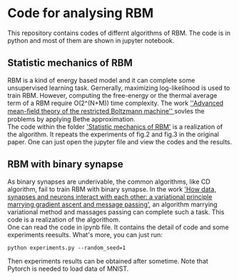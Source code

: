 # Code for analysing RBM
This repository contains codes of differnt algorithms of RBM. The code is in python and most of them are shown in jupyter notebook.
  
##  Statistic mechanics of RBM
RBM is a kind of energy based model and it can complete some unsupervised learning task. Gernerally, maximizing log-likelihood is used to train RBM. However, computing the free-energy or the thermal average term of a RBM require O(2^(N+M)) time complexity. The work [''Advanced mean-ﬁeld theory of the restricted Boltzmann machine''
](https://journals.aps.org/pre/abstract/10.1103/PhysRevE.91.050101) sovles the problems by applying Bethe approximation.   
The code within the folder ['Statistic mechanics of RBM'](https://github.com/HuangZhenYe97/RBM/tree/master/Statistic%20mechanics%20of%20RBM) is a realization of the algorithm. It repeats the experiments of fig.2 and fig.3 in the original paper. One can just open the jupyter file and view the codes and the results.
  
  ## RBM with binary synapse   
  As binary synapses are underivable, the common algorithms, like CD algorithm, fail to train RBM with binary synapse.  In the work ['How data, synapses and neurons interact with each other: a variational principle marrying gradient ascent and message passing'](https://arxiv.org/abs/1911.07662), an algorithm marrying variational method and massages passing can complete such a task. This code is a realization of the algorithom.  
  One can read the code in ipynb file. It contains the detail of code and some experiments reesults. What's more, you can just run:
  ```
  python experiments.py --random_seed=1
  ```
Then experiments results can be obtained after sometime. Note that Pytorch is needed to load data of MNIST.
